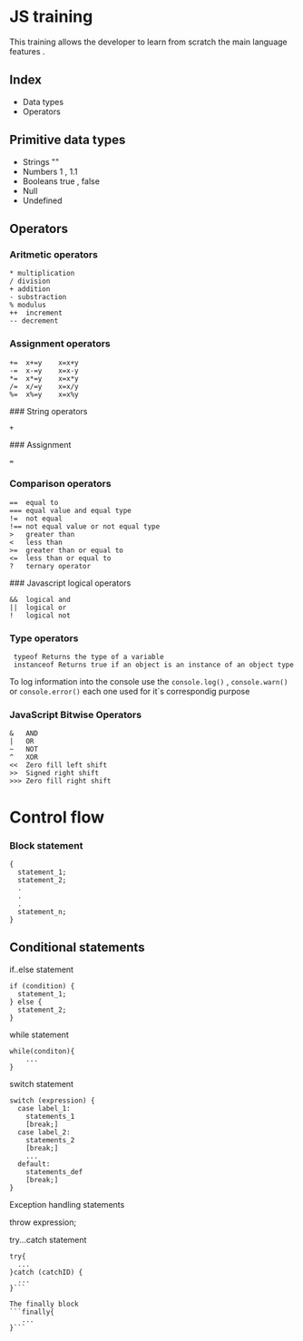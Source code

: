 # JS training

This training allows the developer to learn from scratch the main language features .

## Index

* Data types
* Operators

## Primitive data types 

* Strings ""
* Numbers 1 , 1.1
* Booleans true , false
* Null
* Undefined

## Operators

### Aritmetic operators 

```
* multiplication  
/ division 
+ addition
- substraction
% modulus
++  increment
-- decrement
```

### Assignment operators

```=   x=y     x=y
+=  x+=y    x=x+y
-=  x-=y    x=x-y
*=  x*=y    x=x*y
/=  x/=y    x=x/y
%=  x%=y    x=x%y
```

### String operators

```+```

### Assignment

``` = ```

### Comparison operators 

```
==	equal to
===	equal value and equal type
!=	not equal
!==	not equal value or not equal type
>	greater than
<	less than
>=	greater than or equal to
<=	less than or equal to
?	ternary operator
```

### Javascript logical operators

```
&&	logical and
||	logical or
!	logical not
```

### Type operators

```
 typeof	Returns the type of a variable
 instanceof	Returns true if an object is an instance of an object type
```

To log information into the console use the  ```console.log()``` , ```console.warn()``` or ```console.error()``` each one used for it`s correspondig purpose 

### JavaScript Bitwise Operators

```
&	AND	 
|	OR	 
~	NOT	 
^	XOR	 
<<	Zero fill left shift  
>>	Signed right shift  
>>>	Zero fill right shift	 
```

# Control flow 

### Block statement

```
{
  statement_1;
  statement_2;
  .
  .
  .
  statement_n;
}
```

## Conditional statements

if..else statement 

```
if (condition) {
  statement_1;
} else {
  statement_2;
}
```

while statement

```
while(conditon){
    ...
}
```

switch statement 

```
switch (expression) {
  case label_1:
    statements_1
    [break;]
  case label_2:
    statements_2
    [break;]
    ...
  default:
    statements_def
    [break;]
}
```

Exception handling statements 

throw expression;

try...catch statement

```
try{
  ...
}catch (catchID) {
  ...
}```

The finally block
```finally{
   ...
}```
